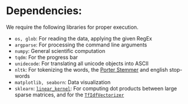 # Dependencies:
We require the following libraries for proper execution.

- `os, glob`: For reading the data, applying the given RegEx
- `argparse`: For processing the command line arguments
- `numpy`: General scientific computation
- `tqdm`: For the progress bar
- `unidecode`: For translating all unicode objects into ASCII
- `nltk`: For tokenizing the words, the [Porter Stemmer](https://tartarus.org/martin/PorterStemmer/) and english stop-words
- `matplotlib, seaborn`: Data visualization  
- `sklearn`: [`linear_kernel`](https://scikit-learn.org/stable/modules/generated/sklearn.metrics.pairwise.linear_kernel.html): For computing dot products between large sparse matrices, and for the [`TfIdfVectorizer`](https://scikit-learn.org/stable/modules/generated/sklearn.feature_extraction.text.TfidfVectorizer.html)